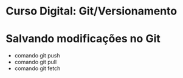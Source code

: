 # Curso Digital: Git/Versionamento 

# Salvando modificações no Git
* comando git push
* comando git pull
* comando git fetch
